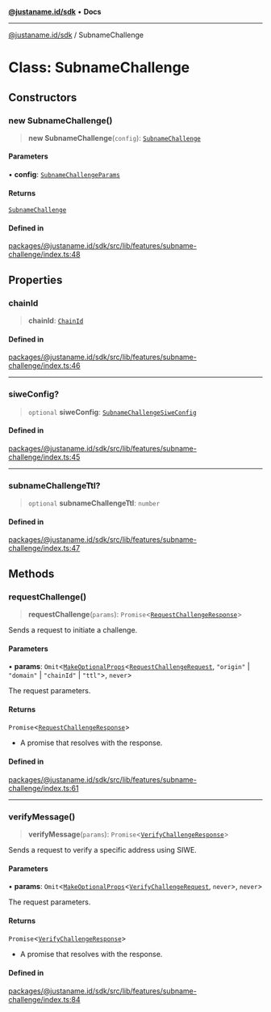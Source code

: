 [**@justaname.id/sdk**](../README.md) • **Docs**

***

[@justaname.id/sdk](../globals.md) / SubnameChallenge

# Class: SubnameChallenge

## Constructors

### new SubnameChallenge()

> **new SubnameChallenge**(`config`): [`SubnameChallenge`](SubnameChallenge.md)

#### Parameters

• **config**: [`SubnameChallengeParams`](../interfaces/SubnameChallengeParams.md)

#### Returns

[`SubnameChallenge`](SubnameChallenge.md)

#### Defined in

[packages/@justaname.id/sdk/src/lib/features/subname-challenge/index.ts:48](https://github.com/JustaName-id/JustaName-sdk/blob/577c5c787ef18bf8ddf8b997f021738a0e8ca336/packages/@justaname.id/sdk/src/lib/features/subname-challenge/index.ts#L48)

## Properties

### chainId

> **chainId**: [`ChainId`](../type-aliases/ChainId.md)

#### Defined in

[packages/@justaname.id/sdk/src/lib/features/subname-challenge/index.ts:46](https://github.com/JustaName-id/JustaName-sdk/blob/577c5c787ef18bf8ddf8b997f021738a0e8ca336/packages/@justaname.id/sdk/src/lib/features/subname-challenge/index.ts#L46)

***

### siweConfig?

> `optional` **siweConfig**: [`SubnameChallengeSiweConfig`](../interfaces/SubnameChallengeSiweConfig.md)

#### Defined in

[packages/@justaname.id/sdk/src/lib/features/subname-challenge/index.ts:45](https://github.com/JustaName-id/JustaName-sdk/blob/577c5c787ef18bf8ddf8b997f021738a0e8ca336/packages/@justaname.id/sdk/src/lib/features/subname-challenge/index.ts#L45)

***

### subnameChallengeTtl?

> `optional` **subnameChallengeTtl**: `number`

#### Defined in

[packages/@justaname.id/sdk/src/lib/features/subname-challenge/index.ts:47](https://github.com/JustaName-id/JustaName-sdk/blob/577c5c787ef18bf8ddf8b997f021738a0e8ca336/packages/@justaname.id/sdk/src/lib/features/subname-challenge/index.ts#L47)

## Methods

### requestChallenge()

> **requestChallenge**(`params`): `Promise`\<[`RequestChallengeResponse`](../interfaces/RequestChallengeResponse.md)\>

Sends a request to initiate a challenge.

#### Parameters

• **params**: `Omit`\<[`MakeOptionalProps`](../type-aliases/MakeOptionalProps.md)\<[`RequestChallengeRequest`](../interfaces/RequestChallengeRequest.md), `"origin"` \| `"domain"` \| `"chainId"` \| `"ttl"`\>, `never`\>

The request parameters.

#### Returns

`Promise`\<[`RequestChallengeResponse`](../interfaces/RequestChallengeResponse.md)\>

- A promise that resolves with the response.

#### Defined in

[packages/@justaname.id/sdk/src/lib/features/subname-challenge/index.ts:61](https://github.com/JustaName-id/JustaName-sdk/blob/577c5c787ef18bf8ddf8b997f021738a0e8ca336/packages/@justaname.id/sdk/src/lib/features/subname-challenge/index.ts#L61)

***

### verifyMessage()

> **verifyMessage**(`params`): `Promise`\<[`VerifyChallengeResponse`](../interfaces/VerifyChallengeResponse.md)\>

Sends a request to verify a specific address using SIWE.

#### Parameters

• **params**: `Omit`\<[`MakeOptionalProps`](../type-aliases/MakeOptionalProps.md)\<[`VerifyChallengeRequest`](../interfaces/VerifyChallengeRequest.md), `never`\>, `never`\>

The request parameters.

#### Returns

`Promise`\<[`VerifyChallengeResponse`](../interfaces/VerifyChallengeResponse.md)\>

- A promise that resolves with the response.

#### Defined in

[packages/@justaname.id/sdk/src/lib/features/subname-challenge/index.ts:84](https://github.com/JustaName-id/JustaName-sdk/blob/577c5c787ef18bf8ddf8b997f021738a0e8ca336/packages/@justaname.id/sdk/src/lib/features/subname-challenge/index.ts#L84)
